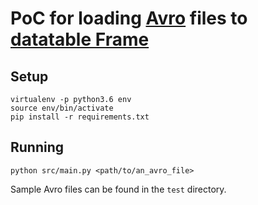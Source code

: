 # PoC for loading [Avro](https://avro.apache.org/) files to [datatable Frame](https://datatable.readthedocs.io/en/latest/api/frame.html)

## Setup
```shell script
virtualenv -p python3.6 env
source env/bin/activate
pip install -r requirements.txt
```

## Running
```shell script
python src/main.py <path/to/an_avro_file>
```
Sample Avro files can be found in the `test` directory.
